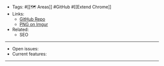 - Tags: #[[🗺️ Areas]] #GitHub #[[Extend Chrome]]
- Links:
    - [GitHub Repo]()
    - [PNG on Imgur]()
- Related:
    - SEO
- ----------------------------------------------- 
- Open issues:
- Current features:
- ----------------------------------------------- 
